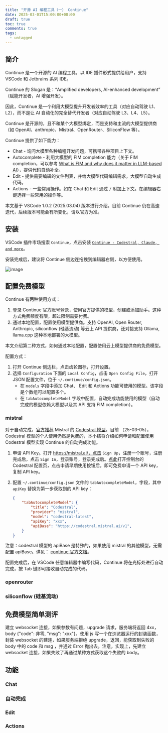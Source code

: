 ```yaml
---
title: "开源 AI 编程工具（一） Continue"
date: 2025-03-01T15:00:00+08:00
draft: true
toc: true
comments: true
tags:
  - untagged
---
```


## 简介

Continue 是一个开源的 AI 编程工具，以 IDE 插件形式提供给用户，支持 VSCode 和 Jetbrains 系列 IDE。

Continue 的 Slogan 是：“Amplified developers, AI-enhanced development” （赋能开发者，AI 增强开发）。

因此，Continue 是一个利用大模型提升开发者效率的工具（对应自动驾驶 L1、L2），而不是让 AI 自动化的完全替代开发者（对应自动驾驶 L3、L4、L5）。

Continue 是开源的，且不和某个大模型绑定，而是支持和主流的大模型提供商（如 OpenAI、anthropic、Mistral、OpenRouter、SiliconFlow 等）。

Continue 提供了如下能力：

* Chat - 询问大模型各种编程开发问题，可携带各种项目上下文。
* Autocomplete - 利用大模型的 FIM completion 能力（关于 FIM completion，可以参考 [What is FIM and why does it matter in LLM-based AI](https://medium.com/@SymeCloud/what-is-fim-and-why-does-it-matter-in-llm-based-ai-53f33385585b)），提供代码自动补全。
* Edit - 提供需要编辑的文件列表，并给大模型代码编辑需求，大模型自动生成代码。
* Actions - 一些常用操作。如在 Chat 和 Edit 通过 `/` 附加上下文。在编辑器右键选择一些常用的操作等。

本文基于 VSCode 1.0.2 (2025.03.04) 版本进行介绍。目前 Continue 仍在高速迭代，后续版本可能会有所变化，请以官方为准。

## 安装

VSCode 插件市场搜索 `Continue`，点击安装 [`Continue - Codestral, Claude, and more`](https://marketplace.visualstudio.com/items?itemName=Continue.continue)。

安装完成后，建议将 Continue 侧边连拖拽到编辑器右侧，以方便使用。

![image](/image/continue-move-to-right-sidebar.gif)

## 配置免费模型

Continue 有两种使用方式：

1. 登录 Continue 官方账号登录，使用官方提供的模型，创建或添加助手。这种方式免费额度有限，超过限制需要付费。
2. 通过本地配置，配置使用模型提供商。支持 OpenAI, Open Router, Anthropic, siliconflow (硅基流动) 等云上 API 提供商，还对接支持 Ollama, llama.cpp 这种本地部署的大模型。

本文介绍第二种方式，如何通过本地配置，配置使用云上模型提供商的免费模型。

配置方式：
1. 打开 Continue 侧边栏，点击齿轮图标，打开设置。
2. 选择 `Configuration` 下面的 `Local Config`，点击 `Open Config File`，打开 JSON 配置文件，位于 `~/.continue/config.json`。
    * 在 `models` 字段中添加 Chat、 Edit 和 Actions 功能可使用的模型。该字段是个数组可以配置多个。
    * 在 `tabAutocompleteModel` 字段中配置，自动完成功能使用的模型（自动完成的模型依赖大模型以及其 API 支持 FIM completion）。

### mistral

对于自动完成，[官方推荐](https://docs.continue.dev/autocomplete/model-setup) Mistral 的 [Codestral 模型](https://mistral.ai/news/codestral-2501)。目前 （25-03-05），Codestral 模型的个人使用仍然是免费的，本小结将介绍如何申请和配置使用 Codestral 模型实现 Continue 的自动完成功能。

1. 申请 API Key。打开 https://mistral.ai/，点击 `Sign Up`，注册一个账号，注册完成后，点击 `Sign In`，登录账号，登录完成后。[点此](https://console.mistral.ai/codestral)打开控制台的 Codestral 配置页，点击申请早期使用按钮后，即可免费申请一个 API key，复制 API key。
2. 配置 `~/.continue/config.json` 文件的 `tabAutocompleteModel`，字段，其中 `apiKey` 替换为第一步获取到的 API key：

    ```json
    {
        "tabAutocompleteModel": {
            "title": "Codestral",
            "provider": "mistral",
            "model": "codestral-latest",
            "apiKey": "xxx",
            "apiBase": "https://codestral.mistral.ai/v1",
        }
    }
    ```

注意：codestral 模型的 apiBase 是特殊的，如果使用 mistral 的其他模型，无需配置 apiBase。详见： [continue 官方文档](https://docs.continue.dev/customize/model-providers/mistral)。

配置完成后，在 VSCode 任意编辑器中编写代码，Continue 将在光标处进行自动完成，按 Tab 键即可接收自动完成的代码。

### openrouter

### siliconflow (硅基流动)

## 免费模型简单测评

建立 websocket 连接，如果参数有问题，upgrade 请求，服务端将返回 4xx， body {"code": 非零, "msg": "xxx"}。使用 js 写一个在浏览器运行的封装函数，封装 websocket 的建连，如果服务端拒绝 upgrade，返回，能获取到失败的 body 中的 code 和 msg ，并通过 Error 抛出去。注意，实现上，先建立 websocket 连接，如果失败了再通过某种方式获取这个失败的 body。

## 功能

### Chat

### 自动完成

### Edit

### Actions
